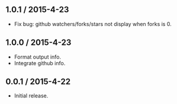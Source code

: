 1.0.1 / 2015-4-23
------------------
* Fix bug: github watchers/forks/stars not display when forks is 0.

1.0.0 / 2015-4-23
------------------
* Format output info.
* Integrate github info.

0.0.1 / 2015-4-22
------------------
* Initial release.

